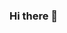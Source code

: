 ### Hi there 👋

<!--
**davichangb/davichangb** is a ✨ _special_ ✨ repository because its `README.md` (this file) appears on your GitHub profile.

.### 🌱 I’m currently learnining
https://img.shields.io/badge/Python-FFD43B?style=for-the-badge&logo=python&logoColor=blue
https://img.shields.io/badge/PHP-777BB4?style=for-the-badge&logo=php&logoColor=white
https://img.shields.io/badge/HTML5-E34F26?style=for-the-badge&logo=html5&logoColor=white
https://img.shields.io/badge/JavaScript-323330?style=for-the-badge&logo=javascript&logoColor=F7DF1E
https://img.shields.io/badge/CSS3-1572B6?style=for-the-badge&logo=css3&logoColor=white

- ⚡ Fun fact 
